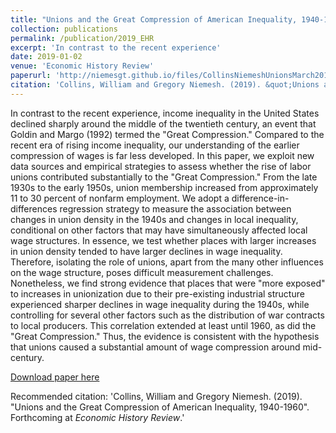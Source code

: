 ```yaml
---
title: "Unions and the Great Compression of American Inequality, 1940-1960"
collection: publications
permalink: /publication/2019_EHR
excerpt: 'In contrast to the recent experience'
date: 2019-01-02
venue: 'Economic History Review'
paperurl: 'http://niemesgt.github.io/files/CollinsNiemeshUnionsMarch2018.pdf'
citation: 'Collins, William and Gregory Niemesh. (2019). &quot;Unions and the Great Compression of American Inequality, 1940-1960&quot; Forthcoming at <i>Economic History Review</i>.'
---
```

In contrast to the recent experience, income inequality in the United States declined sharply around the middle of the twentieth century, an event that Goldin and Margo (1992) termed the "Great Compression." Compared to the recent era of rising income inequality, our understanding of the earlier compression of wages is far less developed. In this paper, we exploit new data sources and empirical strategies to assess whether the rise of labor unions contributed substantially to the "Great Compression." From the late 1930s to the early 1950s, union membership increased from approximately 11 to 30 percent of nonfarm employment. We adopt a difference-in-differences regression strategy to measure the association between changes in union density in the 1940s and changes in local inequality, conditional on other factors that may have simultaneously affected local wage structures. In essence, we test whether places with larger increases in union density tended to have larger declines in wage inequality. Therefore, isolating the role of unions, apart from the many other influences on the wage structure, poses difficult measurement challenges. Nonetheless, we find strong evidence that places that were "more exposed" to increases in unionization due to their pre-existing industrial structure experienced sharper declines in wage inequality during the 1940s, while controlling for several other factors such as the distribution of war contracts to local producers. This correlation extended at least until 1960, as did the "Great Compression." Thus, the evidence is consistent with the hypothesis that unions caused a substantial amount of wage compression around mid-century.

[Download paper here](http://niemesgt.github.io/files/CollinsNiemeshUnionsMarch2018.pdf)

Recommended citation: 'Collins, William and Gregory Niemesh. (2019). "Unions and the Great Compression of American Inequality, 1940-1960". Forthcoming at <i>Economic History Review</i>.'